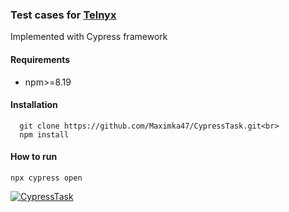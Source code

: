 <h3>Test cases for <a href="https://telnyx.com/">Telnyx</a></h3> <p>Implemented with Cypress framework</p>

<h4>Requirements</h4>
<ul>
  <li>npm>=8.19</li>
</ul>

<h4>Installation</h4>

````
  git clone https://github.com/Maximka47/CypressTask.git<br>
  npm install
````

<h4>How to run</h4>

```
npx cypress open
``````


[![CypressTask](https://img.shields.io/endpoint?url=https://cloud.cypress.io/badge/detailed/er8ssw&style=flat&logo=cypress)](https://cloud.cypress.io/projects/er8ssw/runs)
